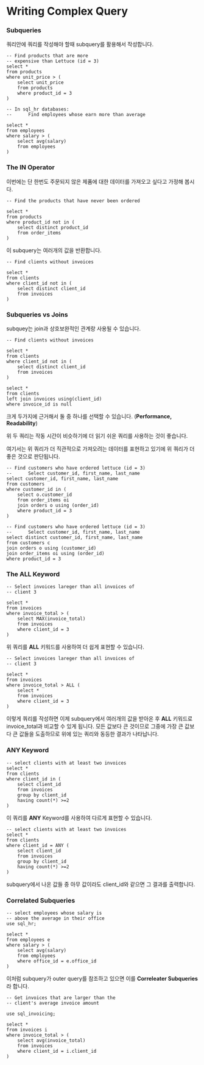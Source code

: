 # Writing Complex Query

### Subqueries

쿼리안에 쿼리를 작성해야 할때 subquery를 활용해서 작성합니다.

```mysql
-- Find products that are more
-- expensive than Lettuce (id = 3)
select *
from products
where unit_price > (
	select unit_price 
    from products
    where product_id = 3
)
```

```mysql
-- In sql_hr databases:
-- 		Find employees whose earn more than average

select *
from employees
where salary > (
	select avg(salary)
    from employees
)
```

### The IN Operator

이번에는 단 한번도 주문되지 않은 제품에 대한 데이터를 가져오고 싶다고 가정해 봅시다.

```mysql
-- Find the products that have never been ordered

select *
from products
where product_id not in (
	select distinct product_id
	from order_items
)
```

이 subquery는 여러개의 값을 반환합니다.

```mysql
-- Find clients without invoices

select *
from clients 
where client_id not in (
	select distinct client_id
    from invoices
)
```

### Subqueries vs Joins

subquey는 join과 상호보완적인 관계랑 사용될 수 있습니다.

```mysql
-- Find clients without invoices

select *
from clients
where client_id not in (
	select distinct client_id
    from invoices
)

select *
from clients
left join invoices using(client_id)
where invoice_id is null
```

크게 두가지에 근거해서 둘 중 하나를 선택할 수 있습니다. (**Performance, Readability**)

위 두 쿼리는 작동 시간이 비슷하기에 더 읽기 쉬운 쿼리를 사용하는 것이 좋습니다.

여기서는 위 쿼리가 더 직관적으로 가져오려는 데이터를 표현하고 있기에 위 쿼리가 더 좋은 것으로 판단됩니다.

```mysql
-- Find customers who have ordered lettuce (id = 3)
-- 		Select customer_id, first_name, last_name
select customer_id, first_name, last_name
from customers
where customer_id in (
	select o.customer_id
    from order_items oi
    join orders o using (order_id)
    where product_id = 3
)
```

```mysql
-- Find customers who have ordered lettuce (id = 3)
-- 		Select customer_id, first_name, last_name
select distinct customer_id, first_name, last_name
from customers c
join orders o using (customer_id)
join order_items oi using (order_id)
where product_id = 3
```

### The ALL Keyword

```mysql
-- Select invoices lareger than all invoices of
-- client 3

select *
from invoices
where invoice_total > (
	select MAX(invoice_total)
	from invoices
	where client_id = 3
)
```

위 쿼리를 **ALL** 키워드를 사용하여 더 쉽게 표현할 수 있습니다. 

```mysql
-- Select invoices lareger than all invoices of
-- client 3

select *
from invoices
where invoice_total > ALL (
	select *
	from invoices
	where client_id = 3
)
```

이렇게 쿼리를 작성하면 이제 subquery에서 여러개의 값을 받아온 후 **ALL** 키워드로 invoice_total과 비교할 수 있게 됩니다. 모든 값보다 큰 것이므로 그중에 가장 큰 값보다 큰 값들을 도출하므로 위에 있는 쿼리와 동등한 결과가 나타납니다.

### ANY Keyword

```mysql
-- select clients with at least two invoices
select *
from clients
where client_id in (
	select client_id
    from invoices
    group by client_id
    having count(*) >=2
)
```

이 쿼리를 **ANY** Keyword를 사용하여 다르게 표현할 수 있습니다.

```mysql
-- select clients with at least two invoices
select *
from clients
where client_id = ANY (
	select client_id
    from invoices
    group by client_id
    having count(*) >=2
)
```

subquery에서 나온 값들 중 아무 값이라도 client_id와 같으면 그 결과를 출력합니다.

### Correlated Subqueries

```mysql
-- select employees whose salary is
-- above the average in their office
use sql_hr;

select *
from employees e
where salary > (
	select avg(salary)
    from employees
    where office_id = e.office_id
)
```

이처럼 subquery가 outer query를 참조하고 있으면 이를 **Correleater Subqueries**라 합니다.

```mysql
-- Get invoices that are larger than the
-- client's average invoice amount

use sql_invoicing;

select *
from invoices i
where invoice_total > (
	select avg(invoice_total)
    from invoices
    where client_id = i.client_id
) 
```

